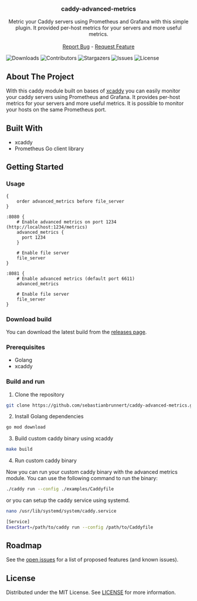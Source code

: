 <p align="center">
  <h3 align="center">caddy-advanced-metrics</h3>

  <p align="center">
    Metric your Caddy servers using Prometheus and Grafana with this simple plugin. It provided per-host metrics for your servers and more useful metrics.
    <br/>
    <br/>
    <a href="https://github.com/sebastianbrunnert/caddy-advanced-metrics/issues">Report Bug</a>
    -
    <a href="https://github.com/sebastianbrunnert/caddy-advanced-metrics/issues">Request Feature</a>
  </p>
</p>

![Downloads](https://img.shields.io/github/downloads/sebastianbrunnert/caddy-advanced-metrics/total) ![Contributors](https://img.shields.io/github/contributors/sebastianbrunnert/caddy-advanced-metrics?color=dark-green) ![Stargazers](https://img.shields.io/github/stars/sebastianbrunnert/caddy-advanced-metrics?style=social) ![Issues](https://img.shields.io/github/issues/sebastianbrunnert/caddy-advanced-metrics) ![License](https://img.shields.io/github/license/sebastianbrunnert/caddy-advanced-metrics) 

## About The Project

With this caddy module built on bases of [xcaddy](https://github.com/caddyserver/xcaddy) you can easily monitor your caddy servers using Prometheus and Grafana. It provides per-host metrics for your servers and more useful metrics. It is possible to monitor your hosts on the same Prometheus port.

## Built With

* xcaddy
* Prometheus Go client library

## Getting Started

### Usage

```
{
	order advanced_metrics before file_server
}

:8080 {
    # Enable advanced metrics on port 1234 (http://localhost:1234/metrics)
    advanced_metrics {
      port 1234
    }

    # Enable file server
    file_server
}

:8081 {
    # Enable advanced metrics (default port 6611)
    advanced_metrics

    # Enable file server
    file_server
}
```

### Download build

You can download the latest build from the [releases page](https://github.com/sebastianbrunnert/caddy-advanced-metrics/releases/).

### Prerequisites

* Golang
* xcaddy

### Build and run

1. Clone the repository

```sh
git clone https://github.com/sebastianbrunnert/caddy-advanced-metrics.git
```

2. Install Golang dependencies

```sh
go mod download
```

3. Build custom caddy binary using xcaddy 

```sh
make build
```

4. Run custom caddy binary

Now you can run your custom caddy binary with the advanced metrics module. You can use the following command to run the binary:

```sh
./caddy run --config ./examples/Caddyfile
```

or you can setup the caddy service using systemd.

```sh
nano /usr/lib/systemd/system/caddy.service
```

```sh
[Service]
ExecStart=/path/to/caddy run --config /path/to/Caddyfile
```

## Roadmap

See the [open issues](https://github.com/sebastianbrunnert/caddy-advanced-metrics/issues) for a list of proposed features (and known issues).


## License

Distributed under the MIT License. See [LICENSE](https://github.com/sebastianbrunnert/caddy-advanced-metrics/blob/main/LICENSE) for more information.